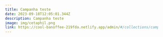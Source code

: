 ```yaml
---
title: Campanha teste
date: 2023-09-18T12:05:01.344Z
description: Campanha teste
image: img/cetaphil.png
link: https://cool-banoffee-219fda.netlify.app/admin/#/collections/campanhas/new
---
```

